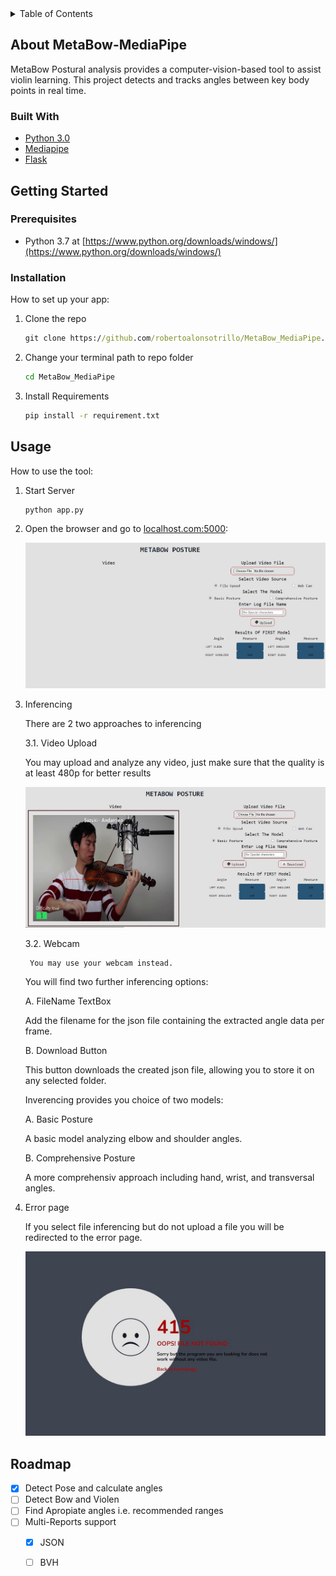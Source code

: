 <!-- TABLE OF CONTENTS -->
<details>
  <summary>Table of Contents</summary>
  <ol>
    <li>
      <a href="#about-the-project">About The Project</a>
      <ul>
        <li><a href="#built-with">Built With</a></li>
      </ul>
    </li>
    <li>
      <a href="#getting-started">Getting Started</a>
      <ul>
        <li><a href="#prerequisites">Prerequisites</a></li>
        <li><a href="#installation">Installation</a></li>
      </ul>
    </li>
    <li><a href="#usage">Usage</a></li>
    <li><a href="#roadmap">Roadmap</a></li>
  </ol>
</details>



<!-- ABOUT THE PROJECT -->
## About MetaBow-MediaPipe

MetaBow Postural analysis provides a computer-vision-based tool to assist violin learning. This project detects and tracks angles between key body points in real time. 


### Built With

* [Python 3.0](https://docs.python.org/3.0/)
* [Mediapipe](https://google.github.io/mediapipe/)
* [Flask](https://flask.palletsprojects.com/en/2.1.x/)


<!-- GETTING STARTED -->
## Getting Started

### Prerequisites

* Python 3.7 at [https://www.python.org/downloads/windows/](https://www.python.org/downloads/windows/)

### Installation

How to set up your app:

1. Clone the repo
   ```cmd
   git clone https://github.com/robertoalonsotrillo/MetaBow_MediaPipe.git
   ```
2. Change your terminal path to repo folder
   ```cmd
   cd MetaBow_MediaPipe
   ```
3. Install Requirements
   ```cmd
   pip install -r requirement.txt
   ```

<!-- USAGE EXAMPLES -->
## Usage

How to use the tool: 

1. Start Server
   ```cmd
   python app.py
   ```
2. Open the browser and go to [localhost.com:5000](http://localhost.com:5000):
   
   ![HomePage](https://github.com/robertoalonsotrillo/MetaBow_MediaPipe/blob/main/github_readme_images/HomePage.JPG?raw=true)
   
3. Inferencing 
   
   There are 2 two approaches to inferencing
   
   3.1. Video Upload
   
   You may upload and analyze any video, just make sure that the quality is at least 480p for better results 
        
   ![Inferencing](https://github.com/robertoalonsotrillo/MetaBow_MediaPipe/blob/main/github_readme_images/inferencing.JPG?raw=true)
        
   3.2. Webcam
   
        You may use your webcam instead.
   
   You will find two further inferencing options:
   
   A.   FileName TextBox
   
   Add the filename for the json file containing the extracted angle data per frame.
        
   B.   Download Button
   
   This button downloads the created json file, allowing you to store it on any selected folder. 
        
   Inverencing provides you choice of two models:
   
   A.   Basic Posture
   
   A basic model analyzing elbow and shoulder angles.
   
   B.   Comprehensive Posture
   
   A more comprehensiv approach including hand, wrist, and transversal angles. 
   
4. Error page

   If you select file inferencing but do not upload a file you will be redirected to the error page. 
   
   ![ERROR](https://github.com/robertoalonsotrillo/MetaBow_MediaPipe/blob/main/github_readme_images/error.JPG?raw=true)
   
        
<!-- ROADMAP -->
## Roadmap

- [x] Detect Pose and calculate angles
- [ ] Detect Bow and Violen
- [ ] Find Apropiate angles i.e. recommended ranges
- [ ] Multi-Reports support
    - [x] JSON
    - [ ] BVH


